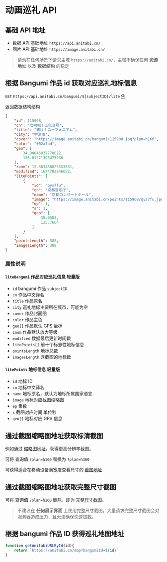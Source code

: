 # 动画巡礼 API

## 基础 API 地址
 - 数据 API 基础地址 `https://api.anitabi.cn/`
 - 图片 API 基础地址 `https://image.anitabi.cn/`
> 请勿在任何场景下请求主域 `https://anitabi.cn/`，主域不确保任何 **资源地址** 以及 **数据结构** 的稳定

## 根据 Bangumi 作品 id 获取对应巡礼地标信息

`GET` `https://api.anitabi.cn/bangumi/${subjectID}/lite` [例](https://api.anitabi.cn/bangumi/115908/lite)


返回数据结构结构
```JSON
{
	"id": 115908,
	"cn": "吹响吧！上低音号",
	"title": "響け！ユーフォニアム",
	"city": "宇治市",
	"cover": "https://image.anitabi.cn/bangumi/115908.jpg?plan=h160",
	"color": "#02a7bd",
	"geo": [
		34.90646037778022,
		135.81221398475236
	],
	"zoom": 12.383488825333831,
	"modified": 1674702846652,
	"litePoints": [
		{
			"id": "qys7fu",
			"cn": "京都音乐厅",
			"name": "京都コンサートホール",
			"image": "https://image.anitabi.cn/points/115908/qys7fu.jpg?plan=h160",
			"ep": 1,
			"s": 1,
			"geo": [
				35.0503,
				135.7664
			]
		}
	],
	"pointsLength": 388,
	"imagesLength": 388
}
```
### 属性说明

#### `liteBangumi` 作品对应巡礼信息 轻量版

 - `id` bangumi 作品 `subjectID`
 - `cn` 作品中文译名
 - `title` 作品原名
 - `city` 巡礼地标主要所在城市，可能为空
 - `cover` 作品封面图
 - `color` 作品主色
 - `geo[]` 作品默认 GPS 坐标
 - `zoom` 作品默认放大等级
 - `modified` 数据最后更新时间戳
 - `litePoints[]` 前十个标志性地标信息
 - `pointsLength` 地标总数
 - `imagesLength` 含截图的地标数

#### `litePoints` 地标信息 轻量版

 - `id` 地标 ID
 - `cn` 地标中文译名
 - `name` 地标原名，默认为地标所属国家语言
 - `image` 地标对应截图缩略图
 - `ep` 集数
 - `s` 截图对应时间 单位秒
 - `geo[]` 地标对应 GPS 信息


## 通过截图缩略图地址获取标清截图
例如通过 [缩略图地址](https://image.anitabi.cn/points/115908/qys7fu.jpg?plan=h160)，获得更高分辨率截图。

可将 查询值 `?plan=h160` 替换为 `?plan=h360`

可获得适合在移动设备满宽度查看尺寸的 [截图地址](https://image.anitabi.cn/points/115908/qys7fu.jpg?plan=h360) 


## 通过截图缩略图地址获取完整尺寸截图
可将 查询值 `?plan=h160` 删除，即为 [完整尺寸截图](https://image.anitabi.cn/points/115908/qys7fu.jpg)。

> 不建议在 **任何展示界面** 上使用完整尺寸截图，大量请求完整尺寸截图会对服务器造成压力，且无法确保快速加载。

## 根据 bangumi 作品 ID 获得巡礼地图地址
```javascript
function getAnitabiURLById(id){
	return `https://anitabi.cn/map?bangumiId=${id}`
}
```
